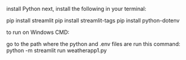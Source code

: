 install Python
next, install the following in your terminal:

pip install streamlit
pip install streamlit-tags
pip install python-dotenv

to run on Windows CMD:

go to the path where the python and .env files are
run this command:
python -m streamlit run weatherapp1.py
